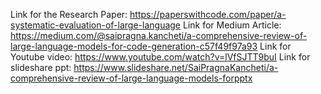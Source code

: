 Link for the Research Paper: https://paperswithcode.com/paper/a-systematic-evaluation-of-large-language
Link for Medium Article: https://medium.com/@saipragna.kancheti/a-comprehensive-review-of-large-language-models-for-code-generation-c57f49f97a93
Link for Youtube video: https://www.youtube.com/watch?v=lVfSJTT9buI
Link for slideshare ppt: https://www.slideshare.net/SaiPragnaKancheti/a-comprehensive-review-of-large-language-models-forpptx
